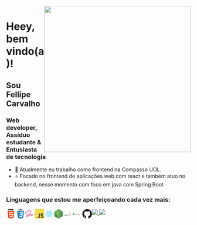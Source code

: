 
 <img align="right" width="400" height="400" src="https://fellipecarvalho.com/images/undraw/hero.svg">

# Heey, bem vindo(a)!
## Sou Fellipe Carvalho

### Web developer, Assíduo estudante & Entusiasta de tecnologia
 
- :briefcase: Atualmente eu trabalho como frontend na Compasso UOL.
- :star: Focado no frontend de aplicações web com react e também atuo no backend, nesse momento com foco em java com Spring Boot


### Linguagens que estou me aperfeiçoando cada vez mais:
<img align="left" alt="HTML5" width="26px" src="https://raw.githubusercontent.com/github/explore/80688e429a7d4ef2fca1e82350fe8e3517d3494d/topics/html/html.png" />
<img align="left" alt="CSS3" width="26px" src="https://raw.githubusercontent.com/github/explore/80688e429a7d4ef2fca1e82350fe8e3517d3494d/topics/css/css.png" />
<img align="left" alt="Sass" width="26px" src="https://raw.githubusercontent.com/github/explore/80688e429a7d4ef2fca1e82350fe8e3517d3494d/topics/sass/sass.png" />
<img align="left" alt="JavaScript" width="26px" src="https://raw.githubusercontent.com/github/explore/80688e429a7d4ef2fca1e82350fe8e3517d3494d/topics/javascript/javascript.png" />
<img align="left" alt="React" width="26px" src="https://raw.githubusercontent.com/github/explore/80688e429a7d4ef2fca1e82350fe8e3517d3494d/topics/react/react.png" />
<img align="left" alt="Node.js" width="26px" src="https://raw.githubusercontent.com/github/explore/80688e429a7d4ef2fca1e82350fe8e3517d3494d/topics/nodejs/nodejs.png" />
 <img align="left" alt="MySQL" width="26px" src="https://raw.githubusercontent.com/github/explore/80688e429a7d4ef2fca1e82350fe8e3517d3494d/topics/mysql/mysql.png" />
 <img align="left" alt="MongoDB" width="26px" src="https://raw.githubusercontent.com/github/explore/80688e429a7d4ef2fca1e82350fe8e3517d3494d/topics/mongodb/mongodb.png" /> 

<img align="left" alt="GitHub" width="26px" src="https://raw.githubusercontent.com/github/explore/78df643247d429f6cc873026c0622819ad797942/topics/github/github.png" />

  <a href="https://github.com/FellipeCarvalho">
  <img height="100em" src="https://github-readme-stats-eight-theta.vercel.app/api?username=FellipeCarvalho&show_icons=true&theme=solarized-dark&include_all_commits=true&count_private=true"/>
  <img height="100em" src="https://github-readme-stats-eight-theta.vercel.app/api/top-langs/?username=FellipeCarvalho&layout=compact&langs_count=8&theme=solarized-dark"/>
  </a>
